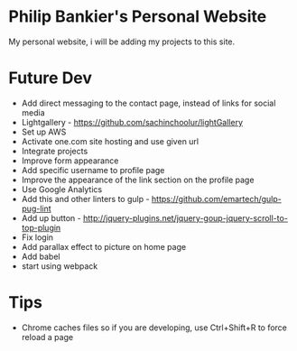 # Philip Bankier's Personal Website
My personal website, i will be adding my projects to this site.
# Future Dev
* Add direct messaging to the contact page, instead of links for social media
* Lightgallery - https://github.com/sachinchoolur/lightGallery
* Set up AWS
* Activate one.com site hosting and use given url
* Integrate projects 
* Improve form appearance
* Add specific username to profile page
* Improve the appearance of the link section on the profile page
* Use Google Analytics
* Add this and other linters to gulp - https://github.com/emartech/gulp-pug-lint
* Add up button - http://jquery-plugins.net/jquery-goup-jquery-scroll-to-top-plugin
* Fix login 
* Add parallax effect to picture on home page
* Add babel
* start using webpack


# Tips
* Chrome caches files so if you are developing, use Ctrl+Shift+R to force reload a page